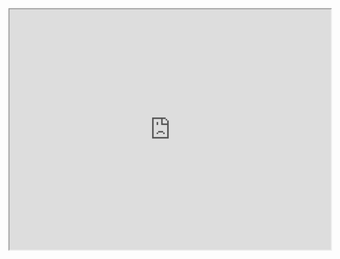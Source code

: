 
<iframe src="https://drive.google.com/file/d/17GKOdbY5hyuOIDUwd4M2rcMkMyyLRyWs/preview" width="640" height="480"></iframe>
